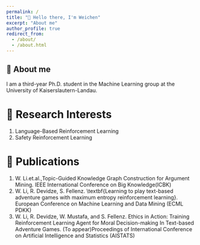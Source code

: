 ```yaml
---
permalink: /
title: "🦥 Hello there, I'm Weichen"
excerpt: "About me"
author_profile: true
redirect_from: 
  - /about/
  - /about.html
---
```



🐻 About me
------
I am a third-year Ph.D. student in the Machine Learning group at the University of Kaiserslautern-Landau.

🦖 Research Interests
======
1. Language-Based Reinforcement Learning
2. Safety Reinforcement Learning 

🐥 Publications
======
1. W. Li.et.al.,Topic-Guided Knowledge Graph Construction for Argument Mining. IEEE International Conference on Big Knowledge(ICBK)
2. W. Li, R. Devidze, S. Fellenz. \textbf{Learning to play text-based adventure games with maximum entropy reinforcement learning}. European Conference on Machine Learning and Data Mining (ECML PDKK)
3. W. Li, R. Devidze, W. Mustafa, and S. Fellenz. Ethics in Action: Training Reinforcement Learning Agent for Moral Decision-making In Text-based Adventure Games. (To appear)Proceedings of International Conference on Artificial Intelligence and Statistics (AISTATS)





